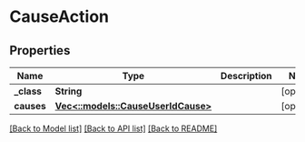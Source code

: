 # CauseAction

## Properties
Name | Type | Description | Notes
------------ | ------------- | ------------- | -------------
**_class** | **String** |  | [optional] 
**causes** | [**Vec<::models::CauseUserIdCause>**](CauseUserIdCause.md) |  | [optional] 

[[Back to Model list]](../README.md#documentation-for-models) [[Back to API list]](../README.md#documentation-for-api-endpoints) [[Back to README]](../README.md)



